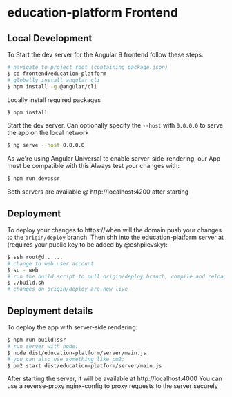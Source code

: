 # education-platform Frontend

## Local Development

To Start the dev server for the Angular 9 frontend follow these steps:

```bash
# navigate to project root (containing package.json)
$ cd frontend/education-platform
# globally install angular cli
$ npm install -g @angular/cli

```

Locally install required packages

```bash
$ npm install
```

Start the dev server. Can optionally specify the `--host` with `0.0.0.0` to serve the app on the local network

```bash
$ ng serve --host 0.0.0.0
```
As we're using Angular Universal to enable server-side-rendering, our App must be compatible with this
Always test your changes with: 
```bash
$ npm run dev:ssr
```

Both servers are available @ http://localhost:4200 after starting

## Deployment

To deploy your changes to https://when will the domain push your changes to the `origin/deploy` branch. 
Then shh into the education-platform server at (requires your public key to be added by @eshpilevsky): 
```bash
$ ssh root@d......
# change to web user account
$ su - web
# run the build script to pull origin/deploy branch, compile and reload assets
$ ./build.sh
# changes on origin/deploy are now live
```

## Deployment details

To deploy the app with server-side rendering:
```bash
$ npm run build:ssr
# run server with node:
$ node dist/education-platform/server/main.js
# you can also use something like pm2:
$ pm2 start dist/education-platform/server/main.js
```

After starting the server, it will be available at http://localhost:4000
You can use a reverse-proxy nginx-config to proxy requests to the server securely